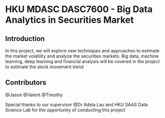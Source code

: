 # HKU MDASC DASC7600 - Big Data Analytics in Securities Market

## Introduction
In this project, we will explore new techniques and approaches to estimate the market volatility and analyze the securities markets. Big data, machine learning, deep learning and financial analysis will be covered in the project to estimate the stock movement trend


## Contributors
@Jason
@Valent
@Timothy

Special thanks to our supervisor @Dr Adela Lau and HKU SAAS Data Science Lab for the opportunity of conducting this project
